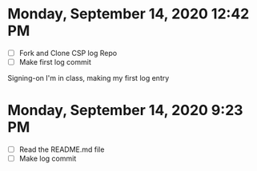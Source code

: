 # Monday, September 14, 2020 12:42 PM
- [ ] Fork and Clone CSP log Repo
- [ ] Make first log commit 

Signing-on I'm in class, making my first log entry

# Monday, September 14, 2020 9:23 PM
- [ ] Read the README.md file 
- [ ] Make log commit 